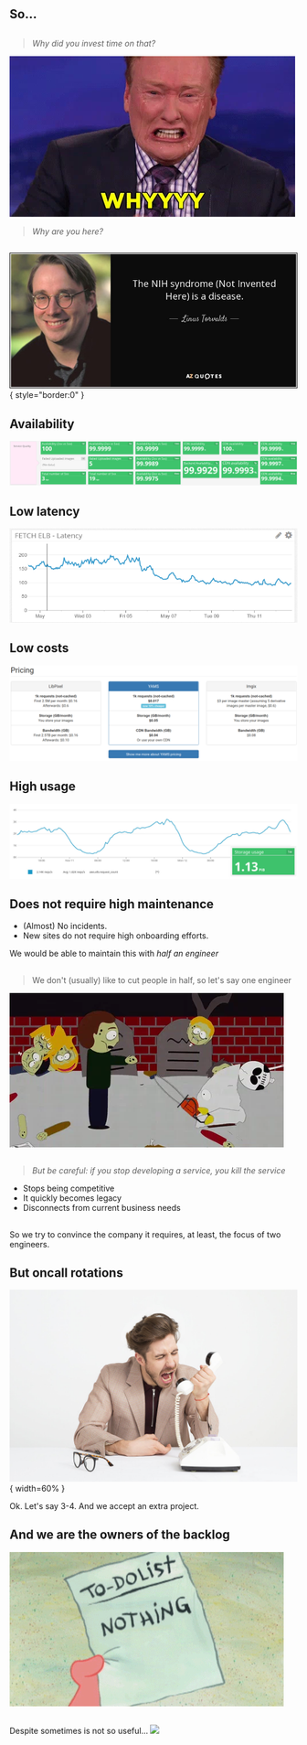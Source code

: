 #

## So... 

##

> *Why did you invest time on that?* 

![](why.gif)

> *Why are you here?* 

<!--
* Sites were doing already that. 
    * So *saving sites time*
* *Cost effective*
    * SaaS is expensive at Schibsted scale
    * We can build & maintain what we really need
* *Close to the Schibsted sites*
    * not just latency (multiregion setup); also feature-set, compliance...
* But solving *other sites needs*:
    * Storage management
    * Document transformation
    * Video streaming
-->

##

![](quote-the-nih-syndrome-not-invented-here-is-a-disease-linus-torvalds-111-83-04.jpg){ style="border:0" }

## Availability
![](availability.png)

## Low latency
![](latencyTransfAfterCache.png)

## Low costs
![](pricing.png)

## High usage
![](usage.jpg)

## Does not require high maintenance

* (Almost) No incidents. 
* New sites do not require high onboarding efforts.

We would be able to maintain this with *half an engineer*

##

> We don't (usually) like to cut people in half, so let's say one engineer

![](cuthalf.gif)


##

> *But be careful: if you stop developing a service, you kill the service*

* Stops being competitive
* It quickly becomes legacy
* Disconnects from current business needs

## 

So we try to convince the company it requires, at least, the focus of two engineers.

## But oncall rotations

![](oncall.jpeg){ width=60% }

Ok. Let's say 3-4. And we accept an extra project.

## And we are the owners of the backlog

![](todoList.gif)

## 

Despite sometimes is not so useful...
![](whatdoyouwant.gif)

